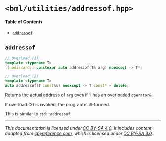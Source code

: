 # `<bml/utilities/addressof.hpp>`
#### Table of Contents
- [`addressof`](#addressof)

## `addressof`
```c++
// Overload (1)
template <typename T>
[[nodiscard]] constexpr auto addressof(T& arg) noexcept -> T*;

// Overload (2)
template <typename T>
auto addressof(T const&&) noexcept -> T const* = delete;
```
Returns the actual address of `arg` even if `T` has an overloaded `operator&`.

If overload (2) is invoked, the program is ill-formed.

This is similar to `std::addressof`.

---
*This documentation is licensed under [CC BY-SA 4.0][1]. It includes content adapted from
[cppreference.com][2], which is licensed under [CC BY-SA 3.0][3].*

[1]: https://creativecommons.org/licenses/by-sa/4.0
[2]: https://en.cppreference.com
[3]: https://creativecommons.org/licenses/by-sa/3.0

